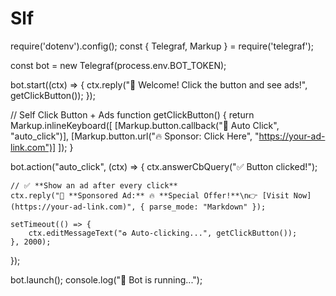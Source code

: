 # Slf
require('dotenv').config();
const { Telegraf, Markup } = require('telegraf');

const bot = new Telegraf(process.env.BOT_TOKEN);

bot.start((ctx) => {
    ctx.reply("🤖 Welcome! Click the button and see ads!", getClickButton());
});

// Self Click Button + Ads
function getClickButton() {
    return Markup.inlineKeyboard([
        [Markup.button.callback("🔄 Auto Click", "auto_click")],
        [Markup.button.url("🔥 Sponsor: Click Here", "https://your-ad-link.com")]
    ]);
}

bot.action("auto_click", (ctx) => {
    ctx.answerCbQuery("✅ Button clicked!");

    // ✅ **Show an ad after every click**
    ctx.reply("📢 **Sponsored Ad:** 🔥 **Special Offer!**\n👉 [Visit Now](https://your-ad-link.com)", { parse_mode: "Markdown" });

    setTimeout(() => {
        ctx.editMessageText("♻️ Auto-clicking...", getClickButton());
    }, 2000);
});

bot.launch();
console.log("🚀 Bot is running...");
